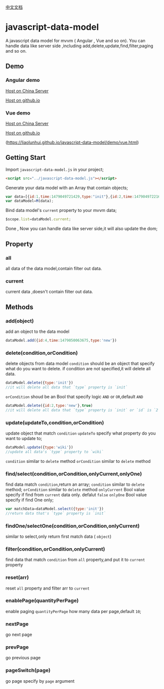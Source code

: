 [中文文档](README_chinese.md)

# javascript-data-model
A javascript data model for mvvm ( Angular , Vue and so on). You can handle data like server side ,including add,delete,update,find,filter,paging and so on.

## Demo

### Angular demo

[Host on China Server](http://liaolunhui.hhappkf.com/javascript-data-model/demo/angular.html)

[Host on github.io](https://liaolunhui.github.io/javascript-data-model/demo/angular.html)

### Vue demo

[Host on China Server](http://liaolunhui.hhappkf.com/javascript-data-model/demo/vue.html)

[Host on github.io](https://liaolunhui.github.io/javascript-data-model/demo/vue.html)

(https://liaolunhui.github.io/javascript-data-model/demo/vue.html)

## Getting Start
Import `javascript-data-model.js` in your project;
``` html
<script src="../javascript-data-model.js"></script>
```

Generate your data model with an Array that contain objects;
``` js
var data=[{id:1,time:1479049721429,type:"init"},{id:2,time:1479049722163,type:"init"},{id:3,time:1479049722594,type:"init"}];
var dataModel=M(data);
```

Bind data model's `current` property to your mvvm data;

``` js
$scope.list=dataModel.current;
```

Done , Now you can handle data like server side,it will also update the dom;
## Property
### all
 all data of the data model,contain filter out data.
### current
current data ,doesn't contain filter out data.

## Methods
### add(object)
add an object to the data model
``` js
dataModel.add({id:4,time:1479050063675,type:'new'})
```

### delete(condition,orCondition)
delete objects from data model
`condition` should be an object that specify what do you want to delete. if condition are not specified,it will delete all data.
``` js
dataModel.delete({type:'init'})
//it will delete all data that `type` property is `init`
```
`orCondition` shoud be an Bool that specify logic `AND` or `OR`,default `AND`
``` js
dataModel.delete({id:2,type:'new'},true)
//it will delete all data that `type` property is `init` or `id` is `2`
```

### update(updateTo,condition,orCondition)
update object that match `condition`
`updateTo` specify what property do you want to update to;
``` js
dataModel.update({type:'wiki'})
//update all data's `type` property to `wiki`
```

`condition` similar to `delete` method
`orCondition` similar to `delete` method

### find/select(condition,orCondition,onlyCurrent,onlyOne)
find data match `condition`,return an array;
`condition` similar to `delete` method;
`orCondition` similar to `delete` method
`onlyCurrent` Bool value specify if find from `current` data only. defalut `false`
`onlyOne` Bool value specify if find One only;
``` js
var matchData=dataModel.select({type:'init'})
//return data that's `type` property is `init`
```

### findOne/selectOne(condition,orCondition,onlyCurrent)
similar to select,only return first match data ( `object`)

### filter(condition,orCondition,onlyCurrent)
find data that match `condition` from `all` property,and put it to `current` property

### reset(arr)
reset `all` property and filter arr to `current`

### enablePage(quantityPerPage)
enable paging
`quantityPerPage` how many data per page,default `10`;

### nextPage
go next page
### prevPage
go previous page

### pageSwitch(page)
go page specify by `page` argument
